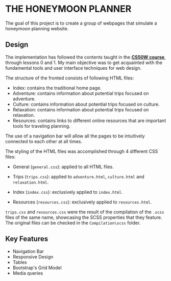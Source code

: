 # THE HONEYMOON PLANNER

The goal of this project is to create a group of webpages that simulate a honeymoon planning website.

## Design
The implementation has followed the contents taught in the [**CS50W course**](https://courses.edx.org/courses/course-v1:HarvardX+CS50W+Web/course/), through lessons 0 and 1. My main objective was to get acquainted with the fundamental tools and user interface techniques for web design.

The structure of the fronted consists of following HTML files:

* Index: contains the traditional home page.
* Adventure: contains information about potential trips focused on adventure.
* Culture: contains information about potential trips focused on culture.
* Relaxation: contains information about potential trips focused on relaxation.
* Resources: contains links to different online resources that are important tools for traveling planning.

The use of a navigation bar will allow all the pages to be intuitively connected to each other at all times.

The styling of the HTML files was accomplished through 4 different CSS files:

* General (````general.css````): applied to all HTML files.  

* Trips (````trips.css````): applied to ````adventure.html````, ````culture.html```` and ````relaxation.html````.

* Index (````index.css````): exclusively applied to ````index.html````.

* Resources (````resources.css````): exclusively applied to ````resources.html````.

````trips.css```` and ````resources.css```` were the result of the compilation of the ````.scss```` files of the same name, showcasing the SCSS properties that they feature. The original files can be checked in the ````Compilation\scss```` folder.

## Key Features

* Navigation Bar
* Responsive Design
* Tables
* Bootstrap's Grid Model
* Media queries
